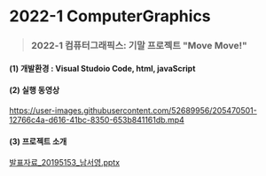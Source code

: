 # 2022-1 ComputerGraphics   
   
   
> ### 2022-1 컴퓨터그래픽스: 기말 프로젝트 "Move Move!"   
   
   
#### (1) 개발환경 : Visual Studoio Code, html, javaScript

#### (2) 실행 동영상


https://user-images.githubusercontent.com/52689956/205470501-12766c4a-d616-41bc-8350-653b841161db.mp4



#### (3) 프로젝트 소개
[발표자료_20195153_남서영.pptx](https://github.com/namseo0/2022-2ComputerGraphics/files/10147690/_20195153_.pptx)
